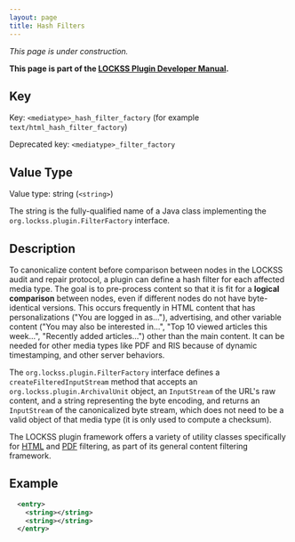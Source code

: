 ```yaml
---
layout: page
title: Hash Filters
---
```


*This page is under construction.*

**This page is part of the [LOCKSS Plugin Developer Manual](/developers/plugin/).**

## Key

Key: `<mediatype>_hash_filter_factory` (for example `text/html_hash_filter_factory`)

Deprecated key: `<mediatype>_filter_factory`

## Value Type

Value type: string (`<string>`)

The string is the fully-qualified name of a Java class implementing the `org.lockss.plugin.FilterFactory` interface.

## Description

To canonicalize content before comparison between nodes in the LOCKSS audit and repair protocol, a plugin can define a hash filter for each affected media type. The goal is to pre-process content so that it is fit for a **logical comparison** between nodes, even if different nodes do not have byte-identical versions. This occurs frequently in HTML content that has personalizations ("You are logged in as..."), advertising, and other variable content ("You may also be interested in...", "Top 10 viewed articles this week...", "Recently added articles...") other than the main content. It can be needed for other media types like PDF and RIS because of dynamic timestamping, and other server behaviors.

The `org.lockss.plugin.FilterFactory` interface defines a `createFilteredInputStream` method that accepts an `org.lockss.plugin.ArchivalUnit` object, an `InputStream` of the URL's raw content, and a string representing the byte encoding, and returns an `InputStream` of the canonicalized byte stream, which does not need to be a valid object of that media type (it is only used to compute a checksum).

The LOCKSS plugin framework offers a variety of utility classes specifically for [HTML](html-filters) and [PDF](pdf-filters) filtering, as part of its general content filtering framework.

## Example

```xml
  <entry>
    <string></string>
    <string></string>
  </entry>
```
